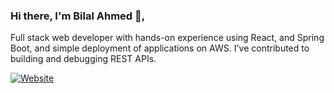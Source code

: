 ### Hi there, I'm Bilal Ahmed 👋,
Full stack web developer with hands-on experience using React, and Spring Boot, and simple deployment of applications on AWS. I've contributed to building and debugging REST APIs.

[![Website](https://img.shields.io/website?label=Bilal-Ahmed-Dev.com&style=for-the-badge&url=https%3A%2F%2Fwww.bilal-ahmed-dev.com)](https://www.bilal-ahmed-dev.com)
